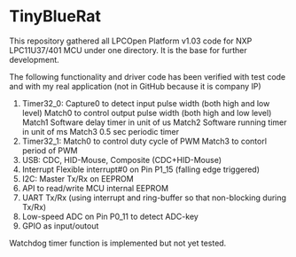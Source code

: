 TinyBlueRat
===========

This repository gathered all LPCOpen Platform v1.03 code for NXP LPC11U37/401 MCU under one directory.
It is the base for further development.

The following functionality and driver code has been verified with test code and with my real application (not in GitHub because it is company IP)

1. Timer32_0: Capture0 to detect input pulse width (both high and low level)
							Match0 to control output pulse width (both high and low level)
							Match1 Software delay timer in unit of us
							Match2 Software running timer in unit of ms
							Match3 0.5 sec periodic timer
2. Timer32_1: Match0 to control duty cycle of PWM
							Match3 to contorl period of PWM
3. USB: CDC, HID-Mouse, Composite (CDC+HID-Mouse)
4. Interrupt Flexible interrupt#0 on Pin P1_15 (falling edge triggered)
5. I2C:	Master Tx/Rx on EEPROM
6. API to read/write MCU internal EEPROM
7. UART Tx/Rx (using interrupt and ring-buffer so that non-blocking during Tx/Rx)
8. Low-speed ADC on Pin P0_11 to detect ADC-key
9. GPIO as input/outout

Watchdog timer function is implemented but not yet tested.